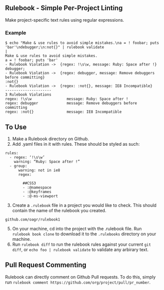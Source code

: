 ## Rulebook - Simple Per-Project Linting
Make project-specific text rules using regular expressions.

### Example

```
$ echo "Make & use rules to avoid simple mistakes.\na = ! foobar; puts 'bar'\ndebugger;\n:not{}" | rulebook validate                                                                                                                                     |
Make & use rules to avoid simple mistakes.
a = ! foobar; puts 'bar'
- Rulebook Violation ->  {regex: !\s\w, message: Ruby: Space after !}
debugger;
- Rulebook Violation ->  {regex: debugger, message: Remove debuggers before committing}
:not{}
- Rulebook Violation ->  {regex: :not{}, message: IE8 Incompatible}
---------------------
3 Rulebook Violations
regex: !\s\w                message: Ruby: Space after !
regex: debugger             message: Remove debuggers before committing
regex: :not{}               message: IE8 Incompatible
```

## To Use
1. Make a Rulebook directory on Github.
2. Add .yaml files in it with rules.  These should be styled as such:
```
rules:
  - regex: ‘!\s\w’
    warning: “Ruby: Space after !”
  - group:
      warning: not in ie8
      regex:

        ##CSS3
        - :@namespace
        - :@keyframes
        - :@-ms-viewport
```

3. Create a ```.rulebook``` file in a project you would like to check.  This should contain the name of the rulebook you created.
```
github.com/oagr/rulebook1
```
5. On your machine, cd into the project with the .rulebook file.  Run ```rulebook book clone``` to download it to the ```.rulebooks``` directory on your machine.
6. Run ```rulebook diff``` to run the rulebook rules against your current ```git diff```, or ```echo foo | rulebook validate``` to validate any arbirary text.

## Pull Request Commenting
Rulebook can directly comment on Github Pull requests.  To do this, simply run ```rulebook comment https://github.com/org/project/pull/pr_number```.
